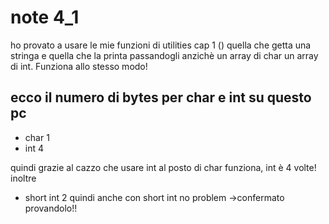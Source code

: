 # note 4_1

ho provato a usare le mie funzioni di utilities cap 1 () quella che getta una stringa e quella che la printa passandogli anzichè un array di char un array di int. 
Funziona allo stesso modo! 
## ecco il numero di bytes per char e int su questo pc
- char 1
- int 4

quindi grazie al cazzo che usare int al posto di char funziona, int è 4 volte! 
inoltre 
- short int 2
quindi anche con short int no problem
->confermato provandolo!!
